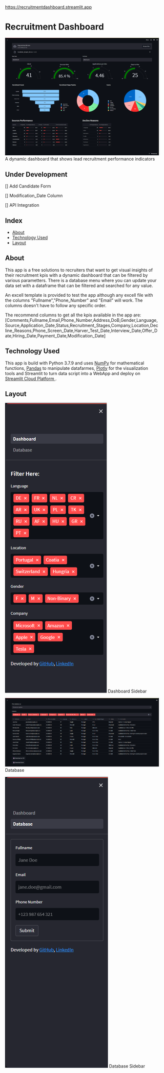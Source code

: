 https://recruitmentdashboard.streamlit.app

# Recruitment Dashboard
![Home](home.png)
A dynamic dashboard that shows lead recruitment performance indicators

## Under Development
[] Add Candidate Form

[] Modification_Date Column

[] API Integration

## Index
- <a href="## About">About </a>
- <a href="## Tech Stack">Technology Used </a> 
- <a href="## Layout">Layout </a>

## About
This app is a free solutions to recruiters that want to get visual insights of their recruitment kpis with a dynamic dashboard that can be filtered by various parametters. There is a database menu where you can update your data set with a dataframe that can be filtered and searched for any value.

An excell template is provided to test the app although any excell file with the columns "Fullname","Phone_Number" and "Email" will work. The columns doesn't have to follow any specific order.

The recommend columns to get all the kpis available in the app are:
[Comments,Fullname,Email,Phone_Number,Address,DoB,Gender,Language,Source,Application_Date,Status,Recruitment_Stages,Company,Location,Decline_Reasons,Phone_Screen_Date,Harver_Test_Date,Interview_Date,Offer_Date,Hiring_Date,Payment_Date,Modification_Date]

## Technology Used
This app is build with Python 3.7.9 and uses <a href="https://numpy.org">NumPy</a> for mathematical functions, <a href="https://pandas.pydata.org">Pandas</a> to manipulate datafarmes, <a href="https://plotly.com">Plotly</a> for the visualization tools and Streamlit to turn data script into a WebApp and deploy on <a href="https://streamlit.io">Streamlit Cloud Platform </a>.

## Layout
![Dashboard_Sidebar](Dashboard_Sidebar.png)
Dashboard Sidebar

![Database](Database.png)
Database

![Database_Sidebar](Database_Sidebar.png)
Database Sidebar
